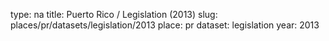 type: na
title: Puerto Rico / Legislation (2013)
slug: places/pr/datasets/legislation/2013
place: pr
dataset: legislation
year: 2013
